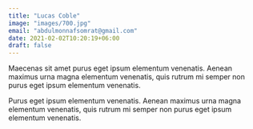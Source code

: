```yaml
---
title: "Lucas Coble"
image: "images/700.jpg"
email: "abdulmonnafsomrat@gmail.com"
date: 2021-02-02T10:20:19+06:00
draft: false
---
```




Maecenas sit amet purus eget ipsum elementum venenatis. Aenean maximus urna magna elementum venenatis, quis rutrum mi semper non purus eget ipsum elementum venenatis.

Purus eget ipsum elementum venenatis. Aenean maximus urna magna elementum venenatis, quis rutrum mi semper non purus eget ipsum elementum venenatis.
